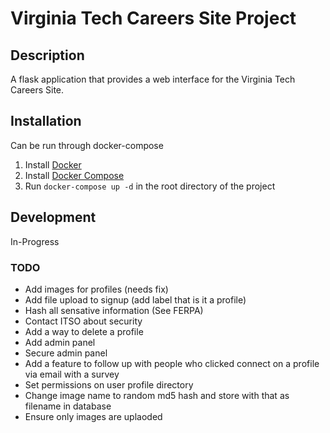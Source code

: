 # Virginia Tech Careers Site Project

## Description

A flask application that provides a web interface for the Virginia Tech Careers Site.

## Installation
Can be run through docker-compose

1. Install [Docker](https://docs.docker.com/engine/installation/)
2. Install [Docker Compose](https://docs.docker.com/compose/install/)
3. Run `docker-compose up -d` in the root directory of the project

## Development

In-Progress

### TODO
- Add images for profiles (needs fix)
- Add file upload to signup (add label that is it a profile)
- Hash all sensative information (See FERPA)
- Contact ITSO about security
- Add a way to delete a profile
- Add admin panel
- Secure admin panel
- Add a feature to follow up with people who clicked connect on a profile via email with a survey
- Set permissions on user profile directory
- Change image name to random md5 hash and store with that as filename in database
- Ensure only images are uplaoded

